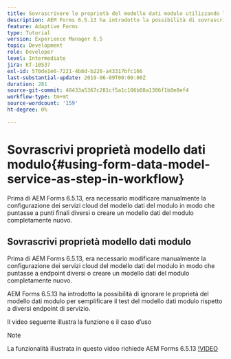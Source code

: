 ```yaml
---
title: Sovrascrivere le proprietà del modello dati modulo utilizzando la configurazione OSGi
description: AEM Forms 6.5.13 ha introdotto la possibilità di sovrascrivere le proprietà dei modelli di dati dei moduli per semplificare la verifica di un modello di dati del modulo rispetto a endpoint diversi.
feature: Adaptive Forms
type: Tutorial
version: Experience Manager 6.5
topic: Development
role: Developer
level: Intermediate
jira: KT-10537
exl-id: 570de1e6-7221-4b8d-b226-a43317bfc166
last-substantial-update: 2019-06-09T00:00:00Z
duration: 281
source-git-commit: 48433a5367c281cf5a1c106b08a1306f1b0e8ef4
workflow-type: tm+mt
source-wordcount: '159'
ht-degree: 0%

---
```


# Sovrascrivi proprietà modello dati modulo{#using-form-data-model-service-as-step-in-workflow}

Prima di AEM Forms 6.5.13, era necessario modificare manualmente la configurazione dei servizi cloud del modello dati del modulo in modo che puntasse a punti finali diversi o creare un modello dati del modulo completamente nuovo.

## Sovrascrivi proprietà modello dati modulo

Prima di AEM Forms 6.5.13, era necessario modificare manualmente la configurazione dei servizi cloud del modello dati del modulo in modo che puntasse a endpoint diversi o creare un modello dati del modulo completamente nuovo.

AEM Forms 6.5.13 ha introdotto la possibilità di ignorare le proprietà del modello dati modulo per semplificare il test del modello dati modulo rispetto a diversi endpoint di servizio.

Il video seguente illustra la funzione e il caso d’uso

>[!NOTE]
>La funzionalità illustrata in questo video richiede AEM Forms 6.5.13
>[!VIDEO](https://video.tv.adobe.com/v/343762?quality=12&learn=on)
